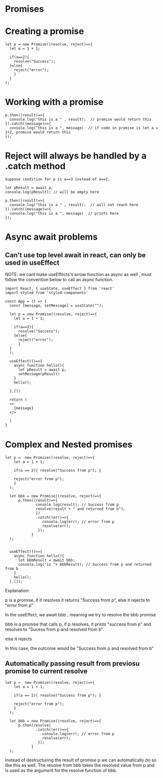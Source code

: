 # Promises

# Creating a promise
```
let p = new Promise((resolve, reject)=>{
  let a = 1 + 1;

  if(a==2){
    resolve("Success");
  }else{
    reject("error");
    }
  }
);
```

# Working with a promise
```
p.then((result)=>{
  console.log("this is a " , result);  // promise would return this
}).catch((message)=>{
  console.log("this is a ", message)  // if code in promise is let a = 1+2, promise would return this
});
```

# Reject will always be handled by a .catch method
```
Suppose condition for p is a==3 instead of a==2,

let pResult = await p;
console.log(pResult); // will be empty here

p.then((result)=>{
  console.log("this is a " , result);  // will not reach here
}).catch((message)=>{
  console.log("this is a ", message)  // prints here
});
```

# Async await problems

## Can't use top level await in react, can only be used in useEffect 
NOTE: we cant make useEffects's arrow function as async as well , must follow the convention below to call an async function.


```
import React, { useState, useEffect } from 'react'
import styled from 'styled-components'

const App = () => {
  const [message, setMessage] = useState("");
  
  let p = new Promise((resolve, reject)=>{
    let a = 1 + 1;
  
    if(a==2){
      resolve("Success");
    }else{
      reject("error");
      }
  }
  );
  
  useEffect(()=>{
    async function hello(){
      let pResult = await p;
      setMessage(pResult)
    }
    hello();

  },[])
  
  return (
  <>
    {message}
  </>
    
  )
}
```

# Complex and Nested promises

```
let p =  new Promise((resolve, reject)=>{
    let a = 1 + 1;
  
    if(a == 2){ resolve("Success from p"); }

    reject("error from p");
    }
  );
  
  let bbb = new Promise((resolve, reject)=>{
      p.then((result)=>{
              console.log(result); // Success from p
              resolve(result + " and returned from b");
              })
              .catch((err)=>{
                 console.log(err); // error from p
                 resolve(err);
               }); 
            }
  );


  useEffect(()=>{
    async function hello(){
      let bbbResult = await bbb;
      console.log("is "+ bbbResult); // Success from p and returned from b
    }
    hello();
  },[]);

```
Explanation:

p is a promise, if it resolves it returns "Success from p", else it rejects to "error from p"

In the useEffect, we await bbb , meaning we try to resolve the bbb promise

bbb is a promise that calls p, if p resolves, it prints "success from p" and resolves to "Sucess from p and resolved from b".

else it rejects

In this case, the outcome would be "Success from p and resolved from b"


## Automatically passing result from previosu promise to current resolve

```
let p =  new Promise((resolve, reject)=>{
    let a = 1 + 1;
  
    if(a == 2){ resolve("Success from p"); }

    reject("error from p");
    }
  );
  
  let bbb = new Promise((resolve, reject)=>{
      p.then(resolve) 
              .catch((err)=>{
                 console.log(err); // error from p
                 resolve(err);
               }); 
            }
  );
```

Instead of destructuring the result of promise p we can automatically do so like this as well. The resolve from bbb takes the resolved value from p and is used as the argument for the resolve function of bbb.



